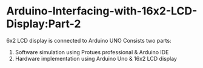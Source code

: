 # Arduino-Interfacing-with-16x2-LCD-Display:Part-2
6x2 LCD display is connected to Arduino UNO 
Consists two parts:
1. Software simulation using Protues professional & Arduino IDE
2. Hardware implementation using Arduino Uno & 16x2 LCD display
